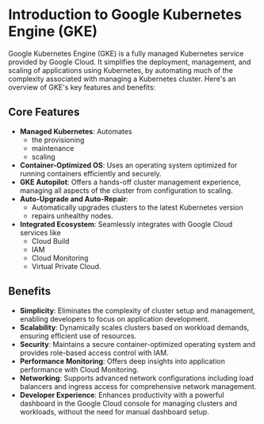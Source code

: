 # Introduction to Google Kubernetes Engine (GKE)

Google Kubernetes Engine (GKE) is a fully managed Kubernetes service provided by Google Cloud. It simplifies the deployment, management, and scaling of applications using Kubernetes, by automating much of the complexity associated with managing a Kubernetes cluster. Here's an overview of GKE's key features and benefits:

## Core Features
- **Managed Kubernetes**: Automates 
  - the provisioning
  - maintenance
  - scaling 
- **Container-Optimized OS**: Uses an operating system optimized for running containers efficiently and securely.
- **GKE Autopilot**: Offers a hands-off cluster management experience, managing all aspects of the cluster from configuration to scaling.
- **Auto-Upgrade and Auto-Repair**: 
  - Automatically upgrades clusters to the latest Kubernetes version 
  - repairs unhealthy nodes.
- **Integrated Ecosystem**: Seamlessly integrates with Google Cloud services like 
  - Cloud Build
  - IAM
  - Cloud Monitoring
  - Virtual Private Cloud.

## Benefits
- **Simplicity**: Eliminates the complexity of cluster setup and management, enabling developers to focus on application development.
- **Scalability**: Dynamically scales clusters based on workload demands, ensuring efficient use of resources.
- **Security**: Maintains a secure container-optimized operating system and provides role-based access control with IAM.
- **Performance Monitoring**: Offers deep insights into application performance with Cloud Monitoring.
- **Networking**: Supports advanced network configurations including load balancers and ingress access for comprehensive network management.
- **Developer Experience**: Enhances productivity with a powerful dashboard in the Google Cloud console for managing clusters and workloads, without the need for manual dashboard setup.

